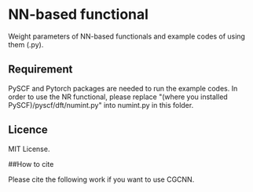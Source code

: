 NN-based functional
====



Weight parameters of NN-based functionals and example codes of using them (.py).


## Requirement
PySCF and Pytorch packages are needed to run the example codes.
In order to use the NR functional, please replace 
"(where you installed PySCF)/pyscf/dft/numint.py"
into numint.py in this folder.


## Licence

MIT License.

##How to cite

Please cite the following work if you want to use CGCNN.

